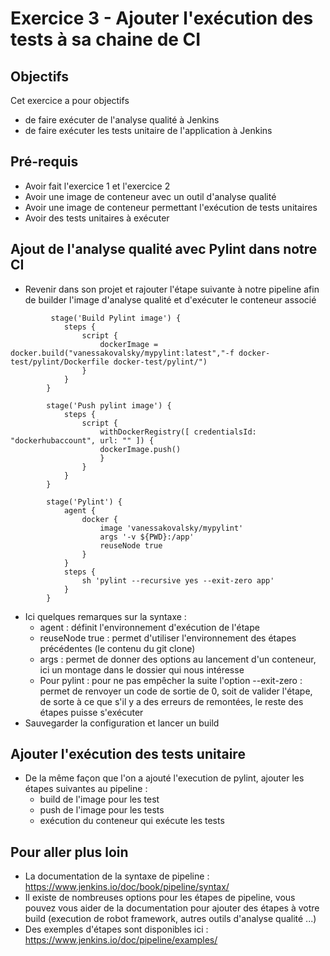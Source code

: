 # Exercice 3 - Ajouter l'exécution des tests à sa chaine de CI

## Objectifs
Cet exercice a pour objectifs
* de faire exécuter de l'analyse qualité à Jenkins
* de faire exécuter les tests unitaire de l'application à Jenkins

## Pré-requis
* Avoir fait l'exercice 1 et l'exercice 2
* Avoir une image de conteneur avec un outil d'analyse qualité
* Avoir une image de conteneur permettant l'exécution de tests unitaires
* Avoir des tests unitaires à exécuter

## Ajout de l'analyse qualité avec Pylint dans notre CI

* Revenir dans son projet et rajouter l'étape suivante à notre pipeline afin de builder l'image d'analyse qualité et d'exécuter le conteneur associé
```
         stage('Build Pylint image') {
            steps {
                script {
                    dockerImage = docker.build("vanessakovalsky/mypylint:latest","-f docker-test/pylint/Dockerfile docker-test/pylint/")
                }
            }
        }
        
        stage('Push pylint image') {
            steps {
                script {
                    withDockerRegistry([ credentialsId: "dockerhubaccount", url: "" ]) {
                    dockerImage.push()
                    }
                }
            }
        }
        
        stage('Pylint') { 
            agent {
                docker {
                    image 'vanessakovalsky/mypylint'
                    args '-v ${PWD}:/app'
                    reuseNode true
                }
            }
            steps {
                sh 'pylint --recursive yes --exit-zero app'
            }
        }
```
* Ici quelques remarques sur la syntaxe :
    * agent : définit l'environnement d'exécution de l'étape
    * reuseNode true : permet d'utiliser l'environnement des étapes précédentes (le contenu du git clone)
    * args : permet de donner des options au lancement d'un conteneur, ici un montage dans le dossier qui nous intéresse
    * Pour pylint : pour ne pas empêcher la suite l'option --exit-zero : permet de renvoyer un code de sortie de 0, soit de valider l'étape, de sorte à ce que s'il y a des erreurs de remontées, le reste des étapes puisse s'exécuter
* Sauvegarder la configuration et lancer un build

## Ajouter l'exécution des tests unitaire

* De la même façon que l'on a ajouté l'execution de pylint, ajouter les étapes suivantes au pipeline :
    * build de l'image pour les test
    * push de l'image pour les tests
    * exécution du conteneur qui exécute les tests

## Pour aller plus loin

* La documentation de la syntaxe de pipeline : https://www.jenkins.io/doc/book/pipeline/syntax/ 
* Il existe de nombreuses options pour les étapes de pipeline, vous pouvez vous aider de la documentation pour ajouter des étapes à votre build (execution de robot framework, autres outils d'analyse qualité ...)
* Des exemples d'étapes sont disponibles ici : https://www.jenkins.io/doc/pipeline/examples/ 
